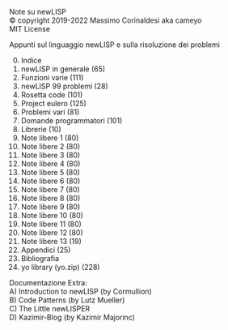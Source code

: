 Note su newLISP  
© copyright 2019-2022 Massimo Corinaldesi aka cameyo  
MIT License  

Appunti sul linguaggio newLISP e sulla risoluzione dei problemi  

00) Indice
01) newLISP in generale (65)
02) Funzioni varie (111)
03) newLISP 99 problemi (28)
04) Rosetta code (101)
05) Project eulero (125)
06) Problemi vari (81)
07) Domande programmatori (101)
08) Librerie (10)
09) Note libere 1 (80)
10) Note libere 2 (80)
11) Note libere 3 (80)
12) Note libere 4 (80)
13) Note libere 5 (80)
14) Note libere 6 (80)
15) Note libere 7 (80)
16) Note libere 8 (80)
17) Note libere 9 (80)
18) Note libere 10 (80)
19) Note libere 11 (80)
20) Note libere 12 (80)
21) Note libere 13 (19)
97) Appendici (25)
98) Bibliografia
99) yo library (yo.zip) (228)

Documentazione Extra:  
A) Introduction to newLISP (by Cormullion)  
B) Code Patterns (by Lutz Mueller)  
C) The Little newLISPER  
D) Kazimir-Blog (by Kazimir Majorinc)  